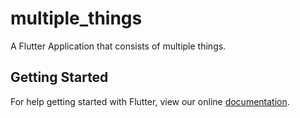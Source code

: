 # multiple_things

A Flutter Application that consists of multiple things.

## Getting Started

For help getting started with Flutter, view our online
[documentation](https://flutter.io/).
